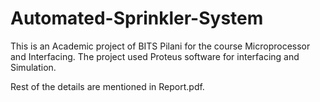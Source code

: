 # Automated-Sprinkler-System
This is an Academic project of BITS Pilani for the course Microprocessor and Interfacing.
The project used Proteus software for interfacing and Simulation.

Rest of the details are mentioned in Report.pdf.
